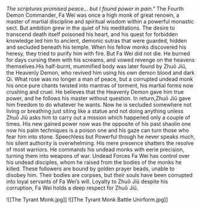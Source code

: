 _The scriptures promised peace… but I found power in pain."_
The Fourth Demon Commander, Fa Wei was once a high monk of great renown, a master of martial discipline and spiritual wisdom within a powerful monastic sect. But ambition grew in the quiet of his meditations. The desire to transcend death itself poisoned his heart, and his quest for forbidden knowledge led him to ancient, demonic sutras that were guarded, hidden and secluded beneath his temple. When his fellow monks discovered his heresy, they tried to purify him with fire. But Fa Wei did not die. He burned for days cursing them with his screams, and vowed revenge on the heavens themselves.His half-burnt, mummified body was later found by Zhuō Jiǔ, the Heavenly Demon, who revived him using his own demon blood and dark Qi. What rose was no longer a man of peace, but a corrupted undead monk his once pure chants twisted into mantras of torment, his martial forms now crushing and cruel. He believes that the Heavenly Demon gave him true power, and he follows his master without question. In return,Zhuō Jiǔ gave him freedom to do whatever he wants. Now he is secluded somewhere not living or breathing just siting like a statue and not doing anything unless  Zhuō Jiǔ asks him to carry out a mission which happened only a couple of times. His new gained power now was the opposite of his past shaolin one now his palm techniques is a poison one and his gaze can turn those who fear him into stone. Speechless but Powerful though he never speaks much, his silent authority is overwhelming. His mere presence shatters the resolve of most warriors. He commands his undead monks with eerie precision, turning them into weapons of war. Undead Forces Fa Wei has control over his undead disciples, whom he raised from the bodies of the monks he killed. These followers are bound by golden prayer beads, unable to disobey him. Their bodies are corpses, but their souls have been corrupted into loyal servants of Fa Wei’s will. Loyalty to Zhuō Jiǔ despite his corruption, Fa Wei holds a deep respect for Zhuō Jiǔ. 

![[The Tyrant Monk.jpg]]
![[The Tyrant Monk Battle Unirform.jpg]]